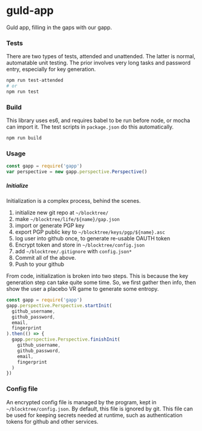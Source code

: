 # guld-app

Guld app, filling in the gaps with our gapp.

### Tests

There are two types of tests, attended and unattended. The latter is normal, automatable unit testing. The prior involves very long tasks and password entry, especially for key generation.

``` bash
npm run test-attended
# or
npm run test
```

### Build

This library uses es6, and requires babel to be run before node, or mocha can import it. The test scripts in `package.json` do this automatically.

``` bash
npm run build
```

### Usage

``` javascript
const gapp = require('gapp')
var perspective = new gapp.perspective.Perspective()
```

##### Initialize

Initialization is a complex process, behind the scenes.

1. initialize new git repo at `~/blocktree/`
2. make `~/blocktree/life/${name}/gap.json`
3. import or generate PGP key
4. export PGP public key to `~/blocktree/keys/pgp/${name}.asc`
5. log user into github once, to generate re-usable OAUTH token
6. Encrypt token and store in `~/blocktree/config.json`
7. add `~/blocktree/.gitignore` with `config.json*`
8. Commit all of the above.
9. Push to your github

From code, initialization is broken into two steps. This is because the key generation step can take quite some time. So, we first gather then info, then show the user a placebo VR game to generate some entropy.

``` javascript
const gapp = require('gapp')
gapp.perspective.Perspective.startInit(
  github_username,
  github_password,
  email,
  fingerprint
).then(() => {
  gapp.perspective.Perspective.finishInit(
    github_username,
    github_password,
    email,
    fingerprint
  )
})
```

### Config file

An encrypted config file is managed by the program, kept in `~/blocktree/config.json`. By default, this file is ignored by git. This file can be used for keeping secrets needed at runtime, such as authentication tokens for github and other services.
